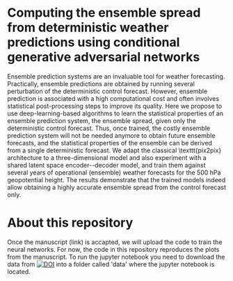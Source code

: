 
# Computing the ensemble spread from deterministic weather predictions using conditional generative adversarial networks

Ensemble prediction systems are an invaluable tool for weather forecasting. Practically, ensemble predictions are obtained by running several perturbation of the deterministic control forecast. However, ensemble prediction is associated with a high computational cost and often involves statistical post-processing steps to improve its quality.
Here we propose to use deep-learning-based algorithms to learn the statistical properties of an ensemble prediction system, the ensemble spread, given only the deterministic control forecast. Thus, once trained, the costly ensemble prediction system will not be needed anymore to obtain future ensemble forecasts, and the statistical properties of the ensemble can be derived from a single deterministic forecast. We adapt the classical \texttt{pix2pix} architecture to a three-dimensional model and also experiment with a shared latent space encoder--decoder model, and train them against several years of operational (ensemble) weather forecasts for the 500 hPa geopotential height. The results demonstrate that the trained models indeed allow obtaining a highly accurate ensemble spread from the control forecast only.

# About this repository 

Once the manuscript (link) is accapted, we will upload the code to train the neural networks.
For now, the code in this repository reproduces the plots from the manuscript. To run the jupyter notebook you need to download the data from [![DOI](https://zenodo.org/badge/DOI/10.5281/zenodo.6563858.svg)](https://doi.org/10.5281/zenodo.6563858)
into a folder called 'data' where the jupyter notebook is located.
